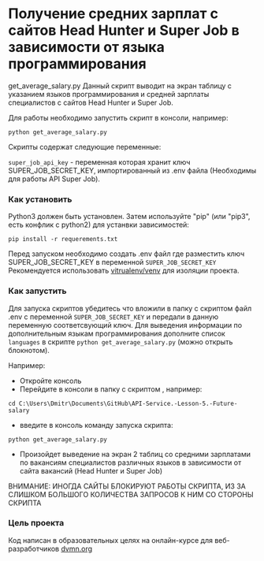 # Получение средних зарплат с сайтов Head Hunter и Super Job в зависимости от языка программирования

get_average_salary.py Данный скрипт выводит на экран таблицу с указанием языков программирования и средней зарплаты специалистов с сайтов Head Hunter и Super Job.

Для работы необходимо запустить скрипт в консоли, например: 

```python get_average_salary.py ```

Скрипты содержат следующие переменные:

`super_job_api_key` - переменная которая хранит ключ SUPER_JOB_SECRET_KEY, импортированный из .env файла (Необходимы для работы API Super Job).

### Как установить

Python3 должен быть установлен.
Затем используйте "pip" (или "pip3", есть конфлик с python2) для устанвки зависимостей:

```pip install -r requerements.txt```

Перед запуском необходимо создать .env файл где разместить ключ SUPER_JOB_SECRET_KEY в переменной `SUPER_JOB_SECRET_KEY` 
Рекомендуется использовать [vitrualenv/venv](https://docs.python.org/3/library/venv.html) для изоляции проекта.

### Как запустить

Для запуска скриптов убедитесь что вложили в папку с скриптом файл .env с переменной `SUPER_JOB_SECRET_KEY` и передали в данную переменную соответсвующий ключ.
Для выведения информации по дополнительным языкам программирования дополните список `languages` в скрипте `python get_average_salary.py` (можно открыть блокнотом).

Например:

* Откройте консоль
* Перейдите в консоли в папку с скриптом , например:

```cd C:\Users\Dmitr\Documents\GitHub\API-Service.-Lesson-5.-Future-salary```

* введите в консоль команду запуска скрипта:

```python get_average_salary.py ```

* Произойдет выведение на экран 2 таблиц со средними зарплатами по вакансиям специалистов различных языков в зависимости от сайта вакансий (Head Hunter и Super Job)

ВНИМАНИЕ: ИНОГДА САЙТЫ БЛОКИРУЮТ РАБОТЫ СКРИПТА, ИЗ ЗА СЛИШКОМ БОЛЬШОГО КОЛИЧЕСТВА ЗАПРОСОВ К НИМ СО СТОРОНЫ СКРИПТА

### Цель проекта

Код написан в образовательных целях на онлайн-курсе для веб-разработчиков [dvmn.org](https://dvmn.org/)